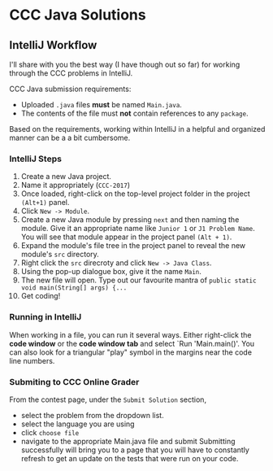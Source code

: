 # CCC Java Solutions
## IntelliJ Workflow
I'll share with you the best way (I have though out so far) for 
working through the CCC problems in IntelliJ.

CCC Java submission requirements:
- Uploaded `.java` files **must** be named `Main.java`.
- The contents of the file must **not** contain references to any `package`.

Based on the requirements, working within IntelliJ in a helpful and organized 
manner can be a a bit cumbersome.

### IntelliJ Steps
1. Create a new Java project.
2. Name it appropriately (`CCC-2017`)
3. Once loaded, right-click on the top-level project folder 
in the project `(Alt+1)` panel.
4. Click `New -> Module`.
5. Create a new Java module by pressing `next` and then naming the module. 
Give it an appropriate name like `Junior 1` or `J1 Problem Name`.
You will see that module appear in the project panel `(Alt + 1)`.
6. Expand the module's file tree in the project panel to reveal the 
new module's `src` directory.
7. Right click the `src` direcroty and click `New -> Java Class`.
8. Using the pop-up dialogue box, give it the name `Main`.
9. The new file will open. Type out our favourite mantra of `public static void main(String[] args) {...`
10. Get coding!

### Running in IntelliJ
When working in a file, you can run it several ways. Either right-click 
the **code window** or the **code window tab** and select `Run 'Main.main()'.
You can also look for a triangular "play" symbol in the margins near the code line numbers.

### Submiting to CCC Online Grader
From the contest page, under the `Submit Solution` section,
- select the problem from the dropdown list.
- select the language you are using
- click `choose file`
- navigate to the appropriate Main.java file and submit
Submitting successfully will bring you to a page that you will have to constantly
refresh to get an update on the tests that were run on your code.
